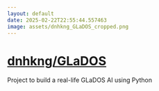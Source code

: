 ```yaml
---
layout: default
date: 2025-02-22T22:55:44.557463
image: assets/dnhkng_GLaDOS_cropped.png
---
```


# [dnhkng/GLaDOS](https://github.com/dnhkng/GLaDOS)

Project to build a real-life GLaDOS AI using Python
